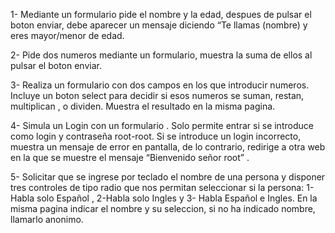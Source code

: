 1- Mediante un formulario pide el nombre y la edad, despues de pulsar el boton enviar, debe aparecer un mensaje diciendo “Te llamas (nombre) y eres mayor/menor de edad. 

2- Pide dos numeros mediante un formulario, muestra la suma de ellos al pulsar el boton enviar. 

3- Realiza un formulario con dos campos en los que introducir numeros. Incluye un boton select para decidir si esos numeros se suman, restan, multiplican , o dividen. Muestra el resultado en la misma pagina. 

4- Simula un Login con un formulario . Solo permite entrar si se introduce como login y contraseña root-root. Si se introduce un login incorrecto, muestra un mensaje de error en pantalla, de lo contrario, redirige a otra web en la que se muestre el mensaje “Bienvenido señor root” . 

5- Solicitar que se ingrese por teclado el nombre de una persona y disponer tres controles de tipo radio que nos permitan 
seleccionar si la persona: 1-Habla solo Español , 2-Habla solo Ingles y 3- Habla Español e Ingles.
En la misma pagina indicar el nombre  y su seleccion, si no ha indicado nombre, llamarlo anonimo.